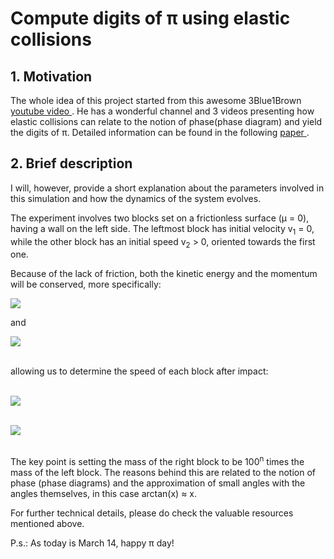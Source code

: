 # Compute digits of π using elastic collisions

## 1. Motivation
The whole idea of this project started from this awesome 3Blue1Brown <a href="https://www.youtube.com/watch?v=HEfHFsfGXjs"> youtube video </a>.
He has a wonderful channel and 3 videos presenting how elastic collisions can relate to the notion of phase(phase diagram) and yield the digits of π.
Detailed information can be found in the following <a href="https://s3.amazonaws.com/academia.edu.documents/60367449/Galperin._Playing_pool_with_pi20190822-56122-1oez89j.pdf?response-content-disposition=inline%3B%20filename%3DPLAYING_POOL_WITH__THE_NUMBER__FROM_A.pdf&X-Amz-Algorithm=AWS4-HMAC-SHA256&X-Amz-Credential=AKIAIWOWYYGZ2Y53UL3A%2F20200312%2Fus-east-1%2Fs3%2Faws4_request&X-Amz-Date=20200312T204435Z&X-Amz-Expires=3600&X-Amz-SignedHeaders=host&X-Amz-Signature=96f5577decd15f2fd8f6dc72074099b250489a89efc8fd555c87350507b153f5"> paper </a>.

## 2. Brief description
I will, however, provide a short explanation about the parameters involved in this simulation and how the dynamics of the system evolves.

The experiment involves two blocks set on a frictionless surface (μ = 0), having a wall on the left side. The leftmost block has initial velocity v<sub>1</sub> = 0, while the other block has an initial speed v<sub>2</sub> > 0, oriented towards the first one.

Because of the lack of friction, both the kinetic energy and the momentum will be conserved, more specifically:

<img src="https://render.githubusercontent.com/render/math?math=m_{\mathrm{1}} v_{\mathrm{1}}%2Bm_{\mathrm{2}} v_{\mathrm{2}}=m_{\mathrm{1}} v_{\mathrm{1}}^{\prime}%2Bm_{\mathrm{2}} v_{\mathrm{2}}^{\prime}">

and

<img src="https://render.githubusercontent.com/render/math?math=\frac{1}{2} m_{\mathrm{1}} v_{\mathrm{1}}^{2}%2B\frac{1}{2} m_{\mathrm{2}} v_{\mathrm{2}}^{2}=\frac{1}{2} m_{\mathrm{1}} v_{\mathrm{1}}^{\prime 2}%2B\frac{1}{2} m_{\mathrm{2}} v_{\mathrm{2}}^{\prime 2}"> 

<br>allowing us to determine the speed of each block after impact:

<br><img src="https://render.githubusercontent.com/render/math?math=v_{1}^{\prime}=\frac{m_{1}-m_{2}}{m_{1}%2Bm_{2}} v_{1}%2B\frac{2 m_{2}}{m_{1}%2Bm_{2}} v_{2}">

<br><img src="https://render.githubusercontent.com/render/math?math=v_{2}^{\prime}=\frac{2 m_{1}}{m_{1}%2Bm_{2}} v_{1}-\frac{m_{1}-m_{2}}{m_{1}%2Bm_{2}} v_{2}">


<br>The key point is setting the mass of the right block to be 100<sup>n</sup> times the mass of the left block. The reasons behind this are related to the notion of phase (phase diagrams) and the approximation of small angles with the angles themselves, in this case arctan(x) ≈ x.

For further technical details, please do check the valuable resources mentioned above.

P.s.: As today is March 14, happy π day!


